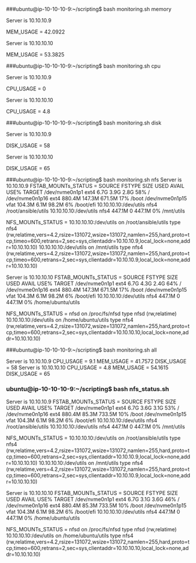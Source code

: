 
###ubuntu@ip-10-10-10-9:~/scripting$ bash monitoring.sh memory

Server is 10.10.10.9

MEM_USAGE = 42.0922

Server is 10.10.10.10

MEM_USAGE = 53.3825

###ubuntu@ip-10-10-10-9:~/scripting$ bash monitoring.sh cpu

Server is 10.10.10.9

CPU_USAGE = 0

Server is 10.10.10.10

CPU_USAGE = 4.8

###ubuntu@ip-10-10-10-9:~/scripting$ bash monitoring.sh disk

Server is 10.10.10.9

DISK_USAGE = 58

Server is 10.10.10.10

DISK_USAGE = 65

###ubuntu@ip-10-10-10-9:~/scripting$ bash monitoring.sh nfs
Server is 10.10.10.9
FSTAB_MOUNTs_STATUS = 
SOURCE                 FSTYPE   SIZE   USED  AVAIL USE% TARGET
/dev/nvme0n1p1         ext4     6.7G   3.9G   2.8G  58% /
/dev/nvme0n1p16        ext4   880.4M 147.3M 671.5M  17% /boot
/dev/nvme0n1p15        vfat   104.3M   6.1M  98.2M   6% /boot/efi
10.10.10.10:/dev/utils nfs4                             /root/ansible/utils
10.10.10.10:/dev/utils nfs4   447.1M      0 447.1M   0% /mnt/utils


NFS_MOUNTs_STATUS = 
10.10.10.10:/dev/utils on /root/ansible/utils type nfs4 (rw,relatime,vers=4.2,rsize=131072,wsize=131072,namlen=255,hard,proto=tcp,timeo=600,retrans=2,sec=sys,clientaddr=10.10.10.9,local_lock=none,addr=10.10.10.10)
10.10.10.10:/dev/utils on /mnt/utils type nfs4 (rw,relatime,vers=4.2,rsize=131072,wsize=131072,namlen=255,hard,proto=tcp,timeo=600,retrans=2,sec=sys,clientaddr=10.10.10.9,local_lock=none,addr=10.10.10.10)


Server is 10.10.10.10
FSTAB_MOUNTs_STATUS = 
SOURCE                 FSTYPE   SIZE   USED  AVAIL USE% TARGET
/dev/nvme0n1p1         ext4     6.7G   4.3G   2.4G  64% /
/dev/nvme0n1p16        ext4   880.4M 147.3M 671.5M  17% /boot
/dev/nvme0n1p15        vfat   104.3M   6.1M  98.2M   6% /boot/efi
10.10.10.10:/dev/utils nfs4   447.1M      0 447.1M   0% /home/ubuntu/utils

NFS_MOUNTs_STATUS = 
nfsd on /proc/fs/nfsd type nfsd (rw,relatime)
10.10.10.10:/dev/utils on /home/ubuntu/utils type nfs4 (rw,relatime,vers=4.2,rsize=131072,wsize=131072,namlen=255,hard,proto=tcp,timeo=600,retrans=2,sec=sys,clientaddr=10.10.10.10,local_lock=none,addr=10.10.10.10)


###ubuntu@ip-10-10-10-9:~/scripting$ bash monitoring.sh all

Server is 10.10.10.9
CPU_USAGE = 9.1
MEM_USAGE = 41.7572
DISK_USAGE = 58
Server is 10.10.10.10
CPU_USAGE = 4.8
MEM_USAGE = 54.1615
DISK_USAGE = 65

### ubuntu@ip-10-10-10-9:~/scripting$ bash nfs_status.sh 
Server is 10.10.10.9
FSTAB_MOUNTs_STATUS = 
SOURCE                 FSTYPE   SIZE  USED  AVAIL USE% TARGET
/dev/nvme0n1p1         ext4     6.7G  3.6G   3.1G  53% /
/dev/nvme0n1p16        ext4   880.4M 85.3M 733.5M  10% /boot
/dev/nvme0n1p15        vfat   104.3M  6.1M  98.2M   6% /boot/efi
10.10.10.10:/dev/utils nfs4                            /root/ansible/utils
10.10.10.10:/dev/utils nfs4   447.1M     0 447.1M   0% /mnt/utils

NFS_MOUNTs_STATUS = 
10.10.10.10:/dev/utils on /root/ansible/utils type nfs4 (rw,relatime,vers=4.2,rsize=131072,wsize=131072,namlen=255,hard,proto=tcp,timeo=600,retrans=2,sec=sys,clientaddr=10.10.10.9,local_lock=none,addr=10.10.10.10)
10.10.10.10:/dev/utils on /mnt/utils type nfs4 (rw,relatime,vers=4.2,rsize=131072,wsize=131072,namlen=255,hard,proto=tcp,timeo=600,retrans=2,sec=sys,clientaddr=10.10.10.9,local_lock=none,addr=10.10.10.10)

Server is 10.10.10.10
FSTAB_MOUNTs_STATUS = 
SOURCE                 FSTYPE   SIZE  USED  AVAIL USE% TARGET
/dev/nvme0n1p1         ext4     6.7G  3.1G   3.6G  46% /
/dev/nvme0n1p16        ext4   880.4M 85.3M 733.5M  10% /boot
/dev/nvme0n1p15        vfat   104.3M  6.1M  98.2M   6% /boot/efi
10.10.10.10:/dev/utils nfs4   447.1M     0 447.1M   0% /home/ubuntu/utils

NFS_MOUNTs_STATUS = 
nfsd on /proc/fs/nfsd type nfsd (rw,relatime)
10.10.10.10:/dev/utils on /home/ubuntu/utils type nfs4 (rw,relatime,vers=4.2,rsize=131072,wsize=131072,namlen=255,hard,proto=tcp,timeo=600,retrans=2,sec=sys,clientaddr=10.10.10.10,local_lock=none,addr=10.10.10.10)


